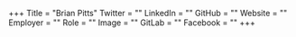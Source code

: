 +++
Title = "Brian Pitts"
Twitter = ""
LinkedIn = ""
GitHub = ""
Website = ""
Employer = ""
Role = ""
Image = ""
GitLab = ""
Facebook = ""
+++
